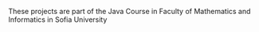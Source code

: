 
These projects are part of the Java Course in Faculty of Mathematics and Informatics in Sofia University
